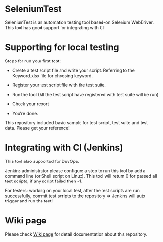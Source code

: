 # SeleniumTest
SeleniumTest is an automation testing tool based-on Selenium WebDriver. This tool has good support for integrating with CI

# Supporting for local testing

Steps for run your first test:

- Create a test script file and write your script. Referring to the Keyword.xlsx file for choosing keyword.

- Register your test script file with the test suite.

- Run the tool (All the test script have registered with test suite will be run)

- Check your report

- You're done.

This repository included basic sample for test script, test suite and test data. Please get your reference!

# Integrating with CI (Jenkins)
This tool also supported for DevOps. 

Jenkins administrator please configure a step to run this tool by add a command line (or Shell script on Linux). This tool will return 0 for passed all test scripts, if any script failed then -1.

For testers: working on your local test, after the test scripts are run successfully, commit test scripts to the repository => Jenkins will auto trigger and run the test!

# Wiki page

Please check [Wiki page](https://github.com/tuyen/SeleniumTest/wiki) for detail documentation about this repository.